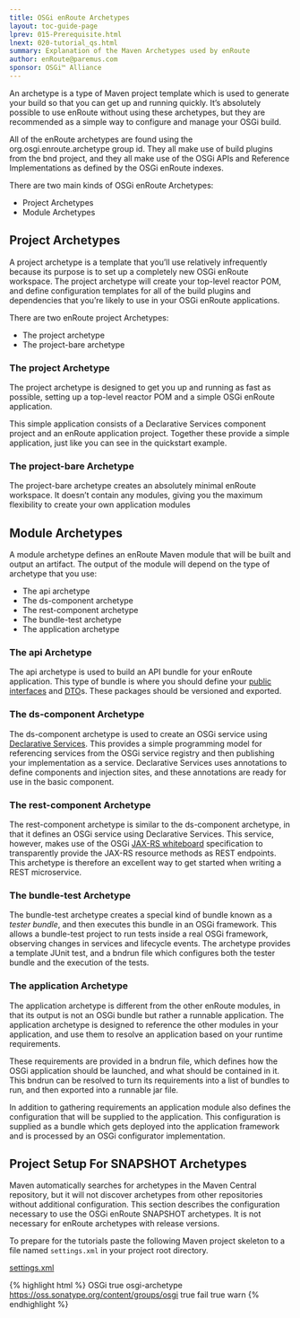 ```yaml
---
title: OSGi enRoute Archetypes 
layout: toc-guide-page
lprev: 015-Prerequisite.html 
lnext: 020-tutorial_qs.html
summary: Explanation of the Maven Archetypes used by enRoute
author: enRoute@paremus.com
sponsor: OSGi™ Alliance  
---
```



An archetype is a type of Maven project template which is used to generate your build so that you can get up and running quickly. It’s absolutely possible to use enRoute without using these archetypes, but they are recommended as a simple way to configure and manage your OSGi build.

All of the enRoute archetypes are found using the org.osgi.enroute.archetype group id. They all make use of build plugins from the bnd project, and they all make use of the OSGi APIs and Reference Implementations as defined by the OSGi enRoute indexes.

There are two main kinds of OSGi enRoute Archetypes:

* Project Archetypes
* Module Archetypes

## Project Archetypes

A project archetype is a template that you’ll use relatively infrequently because its purpose is to set up a completely new OSGi enRoute workspace. The project archetype will create your top-level reactor POM, and define configuration templates for all of the build plugins and dependencies that you’re likely to use in your OSGi enRoute applications.

There are two enRoute project Archetypes:

* The project archetype
* The project-bare archetype

### The project Archetype

The project archetype is designed to get you up and running as fast as possible, setting up a top-level reactor POM and a simple OSGi enRoute application.

This simple application consists of a Declarative Services component project and an enRoute application project. Together these provide a simple application, just like you can see in the quickstart example.

### The project-bare Archetype
The project-bare archetype creates an absolutely minimal enRoute workspace. It doesn’t contain any modules, giving you the maximum flexibility to create your own application modules

## Module Archetypes

A module archetype defines an enRoute Maven module that will be built and output an artifact. The output of the module will depend on the type of archetype that you use:

* The api archetype
* The ds-component archetype
* The rest-component archetype
* The bundle-test archetype
* The application archetype

### The api Archetype

The api archetype is used to build an API bundle for your enRoute application. This type of bundle is where you should define your [public interfaces](../FAQ/450-Designing-APIs.html) and [DTO](../FAQ/420--dtos.html)s. These packages should be versioned and exported.


### The ds-component Archetype 

The ds-component archetype is used to create an OSGi service using [Declarative Services](../FAQ/300-declarative-services.html). This provides a simple programming model for referencing services from the OSGi service registry and then publishing your implementation as a service. Declarative Services uses annotations to define components and injection sites, and these annotations are ready for use in the basic component.

### The rest-component Archetype

The rest-component archetype is similar to the ds-component  archetype, in that it defines an OSGi service using Declarative Services. This service, however, makes use of the OSGi [JAX-RS whiteboard](../FAQ/400-patterns.html#whiteboard-pattern) specification to transparently provide the JAX-RS resource methods as REST endpoints. This archetype is therefore an excellent way to get started when writing a REST microservice. 
                                                  
### The bundle-test Archetype 

The bundle-test archetype creates a special kind of bundle known as a *tester bundle*, and then executes this bundle in an OSGi framework. This allows a bundle-test project to run tests inside a real OSGi framework, observing changes in services and lifecycle events. The archetype provides a template JUnit test, and a bndrun file which configures both the tester bundle and the execution of the tests.

### The application Archetype

The application archetype is different from the other enRoute modules, in that its output is not an OSGi bundle but rather a runnable application. The application archetype is designed to reference the other modules in your application, and use them to resolve an application based on your runtime requirements.

These requirements are provided in a bndrun file, which defines how the OSGi application should be launched, and what should be contained in it. This bndrun can be resolved to turn its requirements into a list of bundles to run, and then exported into a runnable jar file.

In addition to gathering requirements an application module also defines the configuration that will be supplied to the application. This configuration is supplied as a bundle which gets deployed into the application framework and is processed by an OSGi configurator implementation.

## Project Setup For SNAPSHOT Archetypes

<div class="alert alert-warning">
  Maven automatically searches for archetypes in the Maven Central repository, but it will not discover archetypes from other repositories without additional configuration. This section describes the configuration necessary to use the OSGi enRoute SNAPSHOT archetypes. It is not necessary for enRoute archetypes with release versions.
</div>

To prepare for the tutorials paste the following Maven project skeleton to a file named `settings.xml` in your project root directory.

<p>
  <a class="btn btn-primary" data-toggle="collapse" href="#collapseExample" aria-expanded="false" aria-controls="collapseExample">
    settings.xml 
  </a>
</p>
<div class="collapse" id="collapseExample">
  <div class="card card-block">

{% highlight html %}
    <settings>
      <profiles>
        <profile>
          <id>OSGi</id>
          <activation>
            <activeByDefault>true</activeByDefault>
          </activation>
          <repositories>
            <repository>
              <id>osgi-archetype</id>
              <url>https://oss.sonatype.org/content/groups/osgi</url>
              <releases>
                <enabled>true</enabled>
                <checksumPolicy>fail</checksumPolicy>
              </releases>
              <snapshots>
                <enabled>true</enabled>
                <checksumPolicy>warn</checksumPolicy>
              </snapshots>
            </repository>
          </repositories>
        </profile>
      </profiles>
    </settings>
{% endhighlight %}

  </div>
</div>
